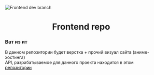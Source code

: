 ![Frontend dev branch](https://i.pinimg.com/originals/84/8e/33/848e332caed26465db2e8a7839046cb1.jpg)

<div id="toc">
  <ul align="center" style="list-style: none">
    <summary>
      <h1>
        Frontend repo
      </h1>
    </summary>
  </ul>
</div>

**<h3>Ват из ит</h3>**
В данном репозитории будет верстка + прочий визуал сайта (аниме-хостинга)<br>
API, разрабатываемое для данного проекта находится в этом [репозитории](https://github.com/theun1c/AnimePlayerAPI)
